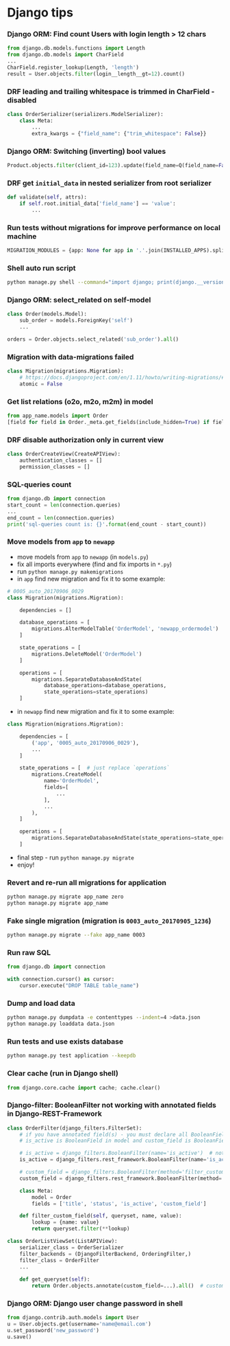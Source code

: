 # Django tips

### Django ORM: Find count Users with login length > 12 chars
```Python
from django.db.models.functions import Length
from django.db.models import CharField
...
CharField.register_lookup(Length, 'length')
result = User.objects.filter(login__length__gt=12).count()
```

### DRF leading and trailing whitespace is trimmed in CharField - disabled
```Python
class OrderSerializer(serializers.ModelSerializer):
    class Meta:
        ...
        extra_kwargs = {"field_name": {"trim_whitespace": False}}
```

### Django ORM: Switching (inverting) bool values
```Python
Product.objects.filter(client_id=123).update(field_name=Q(field_name=False))
```

### DRF get `initial_data` in nested serializer from root serializer
```Python
def validate(self, attrs):
    if self.root.initial_data['field_name'] == 'value':
        ...
```

### Run tests without migrations for improve performance on local machine
```Python
MIGRATION_MODULES = {app: None for app in '.'.join(INSTALLED_APPS).split('.')}
```

### Shell auto run script
```Bash
python manage.py shell --command="import django; print(django.__version__)"
```

### Django ORM: select_related on self-model
```Python
class Order(models.Model):
    sub_order = models.ForeignKey('self')
    ...

orders = Order.objects.select_related('sub_order').all()
```

### Migration with data-migrations failed
```Python
class Migration(migrations.Migration):
    # https://docs.djangoproject.com/en/1.11/howto/writing-migrations/#non-atomic-migrations
    atomic = False
```

### Get list relations (o2o, m2o, m2m) in model
```Python
from app_name.models import Order
[field for field in Order._meta.get_fields(include_hidden=True) if field.auto_created and not field.concrete]
```

### DRF disable authorization only in current view
```Python
class OrderCreateView(CreateAPIView):
    authentication_classes = []
    permission_classes = []
```

### SQL-queries count
```Python
from django.db import connection
start_count = len(connection.queries)
...
end_count = len(connection.queries)
print('sql-queries count is: {}'.format(end_count - start_count))
```

### Move models from `app` to `newapp`
- move models from `app` to `newapp` (in `models.py`)
- fix all imports everywhere (find and fix imports in `*.py`)
- run `python manage.py makemigrations`
- in `app` find new migration and fix it to some example:
```Python
# 0005_auto_20170906_0029
class Migration(migrations.Migration):

    dependencies = []

    database_operations = [
        migrations.AlterModelTable('OrderModel', 'newapp_ordermodel')
    ]

    state_operations = [
        migrations.DeleteModel('OrderModel')
    ]

    operations = [
        migrations.SeparateDatabaseAndState(
            database_operations=database_operations,
            state_operations=state_operations)
    ]
```
- in `newapp` find new migration and fix it to some example:
```Python
class Migration(migrations.Migration):

    dependencies = [
        ('app', '0005_auto_20170906_0029'),
        ...
    ]

    state_operations = [  # just replace `operations`
        migrations.CreateModel(
            name='OrderModel',
            fields=[
                ...
            ],
            ...
        ),
    ]

    operations = [
        migrations.SeparateDatabaseAndState(state_operations=state_operations)
    ]
```
- final step - run `python manage.py migrate`
- enjoy!

### Revert and re-run all migrations for application
```Bash
python manage.py migrate app_name zero
python manage.py migrate app_name
```

### Fake single migration (migration is `0003_auto_20170905_1236`)
```Bash
python manage.py migrate --fake app_name 0003
```

### Run raw SQL
```Python
from django.db import connection

with connection.cursor() as cursor:
    cursor.execute("DROP TABLE table_name")
```

### Dump and load data
```Bash
python manage.py dumpdata -e contenttypes --indent=4 >data.json
python manage.py loaddata data.json
```

### Run tests and use exists database
```Bash
python manage.py test application --keepdb
```

### Clear cache (run in Django shell)
```Python
from django.core.cache import cache; cache.clear()
```

### Django-filter: BooleanFilter not working with annotated fields in Django-REST-Framework
```Python
class OrderFilter(django_filters.FilterSet):
    # if you have annotated field(s) - you must declare all BooleanFields in FilterSet
    # is_active is BooleanField in model and custom_field is BooleanField in annotated fields

    # is_active = django_filters.BooleanFilter(name='is_active')  # not working
    is_active = django_filters.rest_framework.BooleanFilter(name='is_active')  # normal behavior

    # custom_field = django_filters.BooleanFilter(method='filter_custom_field')  # not working
    custom_field = django_filters.rest_framework.BooleanFilter(method='filter_custom_field')  # for more power

    class Meta:
        model = Order
        fields = ['title', 'status', 'is_active', 'custom_field']

    def filter_custom_field(self, queryset, name, value):
        lookup = {name: value}
        return queryset.filter(**lookup)

class OrderListViewSet(ListAPIView):
    serializer_class = OrderSerializer
    filter_backends = (DjangoFilterBackend, OrderingFilter,)
    filter_class = OrderFilter
    ...
    
    def get_queryset(self):
        return Order.objects.annotate(custom_field=...).all()  # custom_field is BooleanField
```

### Django ORM: Django user change password in shell
```Python
from django.contrib.auth.models import User
u = User.objects.get(username='name@email.com')
u.set_password('new_password')
u.save()
```
